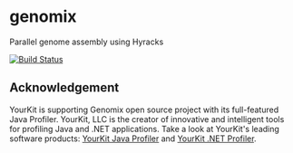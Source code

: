 genomix
=======

Parallel genome assembly using Hyracks


[![Build Status](https://travis-ci.org/uci-cbcl/genomix.png?branch=genomix/fullstack_genomix)](https://travis-ci.org/uci-cbcl/genomix)

Acknowledgement
---------
YourKit is supporting Genomix open source project with its full-featured Java Profiler.
YourKit, LLC is the creator of innovative and intelligent tools for profiling
Java and .NET applications. Take a look at YourKit's leading software products:
<a href="http://www.yourkit.com/java/profiler/index.jsp">YourKit Java Profiler</a> and
<a href="http://www.yourkit.com/.net/profiler/index.jsp">YourKit .NET Profiler</a>.

